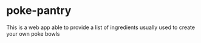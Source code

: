 # poke-pantry
This is a web app able to provide a list of ingredients usually used to create your own poke bowls
